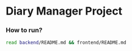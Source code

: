 # Diary Manager Project

### How to run?

``` bash
read backend/README.md && frontend/README.md 
```